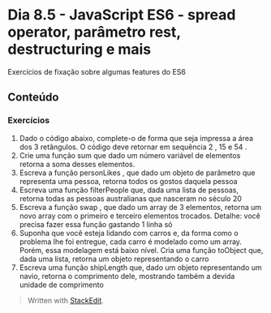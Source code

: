 # Dia 8.5 - JavaScript ES6 - spread operator, parâmetro rest, destructuring e mais

Exercícios de fixação sobre algumas features do ES6

## Conteúdo

### Exercícios
1. Dado o código abaixo, complete-o de forma que seja impressa a área dos 3 retângulos. O código deve retornar em sequência 2 , 15 e 54 .
2. Crie uma função sum que dado um número variável de elementos retorna a soma desses elementos.
3. Escreva a função personLikes , que dado um objeto de parâmetro que representa uma pessoa, retorna todos os gostos daquela pessoa
4. Escreva uma função filterPeople que, dada uma lista de pessoas, retorna todas as pessoas australianas que nasceram no século 20
5. Escreva a função swap , que dado um array de 3 elementos, retorna um novo array com o primeiro e terceiro elementos trocados. Detalhe: você precisa fazer essa função gastando 1 linha só
6. Suponha que você esteja lidando com carros e, da forma como o problema lhe foi entregue, cada carro é modelado como um array. Porém, essa modelagem está baixo nível. Cria uma função toObject que, dada uma lista, retorna um objeto representando o carro
7. Escreva uma função shipLength que, dado um objeto representando um navio, retorna o comprimento dele, mostrando também a devida unidade de comprimento


>Written with [StackEdit](https://stackedit.io/).